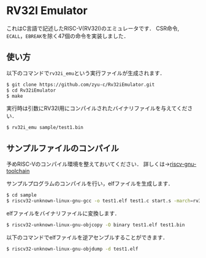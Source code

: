 # RV32I Emulator
これはC言語で記述したRISC-V(RV32I)のエミュレータです．
CSR命令, `ECALL`，`EBREAK`を除く47個の命令を実装しました．

## 使い方
以下のコマンドで`rv32i_emu`という実行ファイルが生成されます．
``` bash
$ git clone https://github.com/zyu-c/Rv32iEmulator.git
$ cd Rv32iEmulator
$ make
```

実行時は引数にRV32I用にコンパイルされたバイナリファイルを与えてください．
``` bash
$ rv32i_emu sample/test1.bin
```

## サンプルファイルのコンパイル
予めRISC-Vのコンパイル環境を整えておいてください．
詳しくは→[riscv-gnu-toolchain](https://github.com/riscv-collab/riscv-gnu-toolchain)

サンプルプログラムのコンパイルを行い，elfファイルを生成します．
``` bash
$ cd sample
$ riscv32-unknown-linux-gnu-gcc -o test1.elf test1.c start.s -march=rv32i -static -nostdlib -nostartfiles -T link.ld
```

elfファイルをバイナリファイルに変換します．
``` bash
$ riscv32-unknown-linux-gnu-objcopy -O binary test1.elf test1.bin
```

以下のコマンドでelfファイルを逆アセンブルすることができます．
``` bash
$ riscv32-unknown-linux-gnu-objdump -d test1.elf
```
